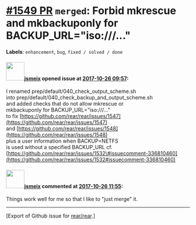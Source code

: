 [\#1549 PR](https://github.com/rear/rear/pull/1549) `merged`: Forbid mkrescue and mkbackuponly for BACKUP\_URL="iso:///..."
===========================================================================================================================

**Labels**: `enhancement`, `bug`, `fixed / solved / done`

#### <img src="https://avatars.githubusercontent.com/u/1788608?u=925fc54e2ce01551392622446ece427f51e2f0ce&v=4" width="50">[jsmeix](https://github.com/jsmeix) opened issue at [2017-10-26 09:57](https://github.com/rear/rear/pull/1549):

I renamed prep/default/040\_check\_output\_scheme.sh  
into prep/default/040\_check\_backup\_and\_output\_scheme.sh  
and added checks that do not allow mkrescue or  
mkbackuponly for BACKUP\_URL="iso:///..."  
to fix
[https://github.com/rear/rear/issues/1547](https://github.com/rear/rear/issues/1547)  
and
[https://github.com/rear/rear/issues/1548](https://github.com/rear/rear/issues/1548)  
plus a user information when BACKUP=NETFS  
is used without a specified BACKUP\_URL cf.  
[https://github.com/rear/rear/issues/1532\#issuecomment-336810460](https://github.com/rear/rear/issues/1532#issuecomment-336810460)

#### <img src="https://avatars.githubusercontent.com/u/1788608?u=925fc54e2ce01551392622446ece427f51e2f0ce&v=4" width="50">[jsmeix](https://github.com/jsmeix) commented at [2017-10-26 11:55](https://github.com/rear/rear/pull/1549#issuecomment-339641964):

Things work well for me so that I like to "just merge" it.

------------------------------------------------------------------------

\[Export of Github issue for
[rear/rear](https://github.com/rear/rear).\]
